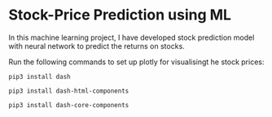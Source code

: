 # Stock-Price Prediction using ML



In this machine learning project, I have developed stock prediction model with neural network to predict the returns on stocks.


Run the following commands to set up plotly for visualisingt he stock prices:

```
pip3 install dash
```
```
pip3 install dash-html-components
```
```
pip3 install dash-core-components
```
